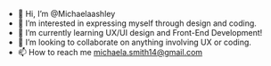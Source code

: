 - 👋 Hi, I’m @Michaelaashley
- 🦄 I’m interested in expressing myself through design and coding.
- 🌱 I’m currently learning UX/UI design and Front-End Development!
- 💞️ I’m looking to collaborate on anything involving UX or coding.
- 📫 How to reach me michaela.smith14@gmail.com

<!---
Michaelaashley/Michaelaashley is a ✨ special ✨ repository because its `README.md` (this file) appears on your GitHub profile.
You can click the Preview link to take a look at your changes.
--->
